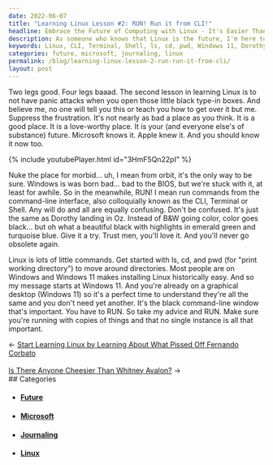 ```yaml
---
date: 2022-06-07
title: "Learning Linux Lesson #2: RUN! Run it from CLI!"
headline: Embrace the Future of Computing with Linux - It's Easier Than Ever!
description: As someone who knows that Linux is the future, I'm here to tell you that learning it doesn't have to be intimidating. With the help of commands like ls, cd, and pwd, you can easily navigate the command-line interface. And with Windows 11, it's easier than ever to install Linux. So take my advice and join the future of computing!
keywords: Linux, CLI, Terminal, Shell, ls, cd, pwd, Windows 11, Dorothy, Oz, Install, Future, Computing, Intimidating, Microsoft, Apple
categories: future, microsoft, journaling, linux
permalink: /blog/learning-linux-lesson-2-run-run-it-from-cli/
layout: post
---
```



Two legs good. Four legs baaad. The second lesson in learning Linux is to not
have panic attacks when you open those little black type-in boxes. And believe
me, no one will tell you this or teach you how to get over it but me. Suppress
the frustration. It's not nearly as bad a place as you think. It is a good
place. It is a love-worthy place. It is your (and everyone else's of substance)
future. Microsoft knows it. Apple knew it. And you should know it now too.

{% include youtubePlayer.html id="3HmF5Qn22pI" %}

Nuke the place for morbid... uh, I mean from orbit, it's the only way to be
sure. Windows is was born bad... bad to the BIOS, but we're stuck with it, at
least for awhile. So in the meanwhile, RUN! I mean run commands from the
command-line interface, also colloquially known as the CLI, Terminal or Shell.
Any will do and all are equally confusing. Don't be confused. It's just the
same as Dorothy landing in Oz. Instead of B&W going color, color goes black...
but oh what a beautiful black with highlights in emerald green and turquoise
blue. Give it a try. Trust men, you'll love it. And you'll never go obsolete
again.

Linux is lots of little commands. Get started with ls, cd, and pwd (for "print
working directory") to move around directories. Most people are on Windows and
Windows 11 makes installing Linux historically easy. And so my message starts
at Windows 11. And you're already on a graphical desktop (Windows 11) so it's a
perfect time to understand they're all the same and you don't need yet another.
It's the black command-line window that's important. You have to RUN. So take
my advice and RUN. Make sure you're running with copies of things and that no
single instance is all that important.


<div class="arrow-links"><div class="post-nav-prev"><span class="arrow">&larr;&nbsp;</span><a href="/blog/start-learning-linux-by-learning-about-what-pissed-off-fernando-corbato/">Start Learning Linux by Learning About What Pissed Off Fernando Corbato</a></div> &nbsp; <div class="post-nav-next"><a href="/blog/is-there-anyone-cheesier-than-whitney-avalon/">Is There Anyone Cheesier Than Whitney Avalon?</a><span class="arrow">&nbsp;&rarr;</span></div></div>
## Categories

<ul>
<li><h4><a href='/future/'>Future</a></h4></li>
<li><h4><a href='/microsoft/'>Microsoft</a></h4></li>
<li><h4><a href='/journaling/'>Journaling</a></h4></li>
<li><h4><a href='/linux/'>Linux</a></h4></li></ul>